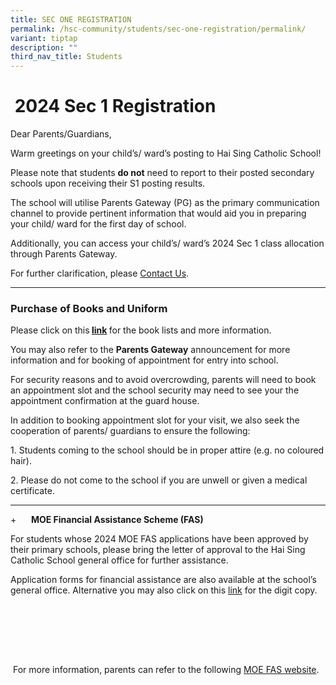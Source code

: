 ```yaml
---
title: SEC ONE REGISTRATION
permalink: /hsc-community/students/sec-one-registration/permalink/
variant: tiptap
description: ""
third_nav_title: Students
---
```

<h1><strong>&nbsp;2024 Sec 1 Registration</strong></h1><p>Dear Parents/Guardians,</p><p>Warm greetings on your child’s/ ward’s posting to Hai Sing Catholic School!</p><p>Please note that students <strong>do not</strong> need to report to their posted secondary schools upon receiving their S1 posting results.</p><p>The school will utilise Parents Gateway (PG) as the primary communication channel to provide pertinent information that would aid you in preparing your child/ ward for the first day of school.</p><p>Additionally, you can access your child’s/ ward’s 2024 Sec 1 class allocation through Parents Gateway.</p><p>For further clarification, please <a href="https://www.haisingcatholic.moe.edu.sg/about-hsc/contact-us/permalink/" rel="noopener noreferrer nofollow" target="_blank">Contact Us</a>.</p><hr><h3><strong>Purchase of Books and Uniform<br></strong></h3><p>Please click on this<strong> <a href="https://www.haisingcatholic.moe.edu.sg/hsc-community/Students/booklist-and-uniform/permalink/" rel="noopener noreferrer nofollow" target="_blank">link</a> </strong>for the book lists and more information.</p><p>You may also refer to the <strong>Parents Gateway</strong> announcement for more information and for booking of appointment for entry into school.</p><p>For security reasons and to avoid overcrowding, parents will need to book an appointment slot and the school security may need to see your the appointment confirmation at the guard house.</p><p>In addition to booking appointment slot for your visit, we also seek the cooperation of parents/ guardians to ensure the following:</p><p>1. Students coming to the school should be in proper attire (e.g. no coloured hair).</p><p>2. Please do not come to the school if you are unwell or given a medical certificate.</p><hr><p>+&nbsp;&nbsp;&nbsp;&nbsp;&nbsp; <strong>MOE Financial Assistance Scheme (FAS)</strong></p><p>For students whose 2024 MOE FAS applications have been approved by their primary schools, please bring the letter of approval to the Hai Sing Catholic School general office for further assistance.<br></p><p>Application forms for financial assistance are also available at the school’s general office. Alternative you may also click on this <a href="https://go.gov.sg/moe-efas" rel="noopener noreferrer nofollow" target="_blank">link</a> for the digit copy.</p><p>&nbsp;</p><p>&nbsp;</p><p><br><br>&nbsp;For more information, parents can refer to the following <a href="https://www.moe.gov.sg/financial-matters/financial-assistance" rel="noopener noreferrer nofollow" target="_blank">MOE FAS website</a>.</p>